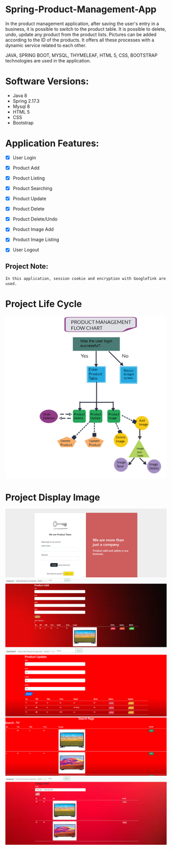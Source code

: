 # Spring-Product-Management-App
<p> 
In the product management application, after saving the user's entry in a business, it is possible to switch to the product table. It is possible to delete, undo, update any product from the product lists. Pictures can be added according to the ID of the products. It offers all these processes with a dynamic service related to each other.

JAVA, SPRING BOOT, MYSQL, THYMELEAF, HTML 5, CSS, BOOTSTRAP technologies are used in the application.
</p>

# Software Versions:
- Java 8
- Spring 2.17.3
- Mysql 8
- HTML 5
- CSS
- Bootstrap
    
# Application Features:
- [x] User Login
- [x] Product Add
- [x] Product Listing
- [x] Product Searching
- [x] Product Update
- [x] Product Delete
- [x] Product Delete/Undo
- [x] Product Image Add
- [x] Product Image Listing
- [x] User Logout  


## Project Note:
```
In this application, session cookie and encryption with GoogleTink are used.
```


# Project Life Cycle
<img src="PRODUCT MANAGEMENT/PRODUCT FLOW CHART.png" style="max-width:100%;">

# Project Display Image

<p>
<a>
    <img src="PRODUCT MANAGEMENT/LOGIN.png" style="max-width:100%;"> 
</a>
    <a >
    <img src="PRODUCT MANAGEMENT/PRODUCT ADD TABLE.png" style="max-width:100%;"> 
</a>
       <a>
    <img src="PRODUCT MANAGEMENT/UPDATE.png" style="max-width:100%;"> 
</a>
       <a>
    <img src="PRODUCT MANAGEMENT/SEARCH .png" style="max-width:100%;"> 
</a>
       <a >
    <img src="PRODUCT MANAGEMENT/IMAGE ADD.png" style="max-width:100%;"> 
</a>
   
</p>
